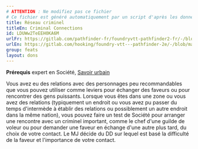```yaml
---
# ATTENTION : Ne modifiez pas ce fichier
# Ce fichier est généré automatiquement par un script d'après les données du module Foundry VTT officiel et de sa traduction
title: Réseau criminel
titleEn: Criminal Connections
id: LDUWw2TeEEH0KA6M
urlFr: https://gitlab.com/pathfinder-fr/foundryvtt-pathfinder2-fr/-/blob/master/data/feats/LDUWw2TeEEH0KA6M.htm
urlEn: https://gitlab.com/hooking/foundry-vtt---pathfinder-2e/-/blob/master/packs/data/feats.db/criminal-connections.json
group: feats
layout: dons
---
```

**Prérequis** expert en Société, [Savoir urbain](savoir-urbain.md)

Vous avez eu des relations avec des personnages peu recommandables que vous pouvez utiliser comme leviers pour échanger des faveurs ou pour rencontrer des gens puissants. Lorsque vous êtes dans une zone ou vous avez des relations (typiquement un endroit ou vous avez pu passer du temps d'intermède à établir des relations ou possiblement un autre endroit dans la même nation), vous pouvez faire un test de Société pour arranger une rencontre avec un criminel important, comme le chef d'une guilde de voleur ou pour demander une faveur en échange d'une autre plus tard, du choix de votre contact. Le MJ décide du DD sur lequel est basé la difficulté de la faveur et l'importance de votre contact.


